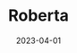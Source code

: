 ---
date: 2023-04-01
featured_image: roberta.webp
title: Roberta
description: In 2012, Justified Love was founded with the intention of helping couples stress a little less about the big "I DO" moment.  Services are available in both the Boston, MA and Washington, DC areas. Designing services based on all the different preferences is always an exciting process. Whether it is a simple spiritual backyard wedding, an elaborate religious New Year's celebration or even a convertible drive thru each unique ceremony makes its own magical moment.  Go to Website for [more](www.justifiedlove.com)
#type: gallery
---
